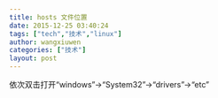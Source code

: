 ```yaml
---
title: hosts 文件位置
date: 2015-12-25 03:40:24
tags: ["tech","技术","linux"]
author: wangxiuwen
categories: ["技术"]
layout: post
---
```


依次双击打开“windows”→“System32”→“drivers”→“etc”
